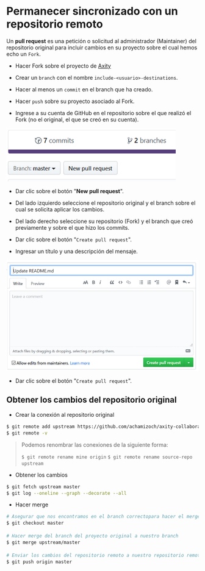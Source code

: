 # Permanecer sincronizado con un repositorio remoto

Un **pull request** es una petición o solicitud al administrador (Maintainer) del repositorio original para incluir cambios en su proyecto sobre el cual hemos echo un `Fork`.

 - Hacer Fork sobre el proyecto de [Axity](https://github.com/achamizoch/axity-collaboration-travel-plans)

 - Crear un `branch` con el nombre `include-<usuario>-destinations`.

 - Hacer al menos un `commit` en el branch que ha creado.

 - Hacer `push` sobre su proyecto asociado al Fork.

 - Ingrese a su cuenta de GitHub en el repositorio sobre el que realizó el Fork (no el original, el que se creó en su cuenta).

![img_13_git_request_01](images/img_13_git_request_01.png)

 - Dar clic sobre el botón "**New pull request**".

 - Del lado izquierdo seleccione el repositorio original y el branch sobre el cual se solicita aplicar los cambios.

 - Del lado derecho seleccione su repositorio (Fork) y el branch que creó previamente y sobre el que hizo los commits.

 - Dar clic sobre el botón "`Create pull request`".

 - Ingresar un título y una descripción del mensaje.

![img_13_git_request_02](images/img_13_git_request_02.png)

 - Dar clic sobre el botón "`Create pull request`".

## Obtener los cambios del repositorio original

 - Crear la conexión al repositorio original
```bash
$ git remote add upstream https://github.com/achamizoch/axity-collaboration-travel-plans.git
$ git remote -v
```

> Podemos renombrar las conexiones de la siguiente forma:
> 
> `$ git remote rename mine origin`
> `$ git remote rename source-repo upstream`
>

 - Obtener los cambios

```bash
$ git fetch upstream master
$ git log --oneline --graph --decorate --all
```

 - Hacer merge

```bash
# Asegurar que nos encontramos en el branch correctopara hacer el merge
$ git checkout master

# Hacer merge del branch del proyecto original a nuestro branch
$ git merge upstream/master

# Enviar los cambios del repositorio remoto a nuestro repositorio remoto
$ git push origin master
```

<!--stackedit_data:
eyJoaXN0b3J5IjpbMTg0MDc3OTE0NCwzMzk2MDIyNTEsLTE2NT
QxNTI5OTMsMTg2NjQ2NTM0NCwtMTUxMTkwMDQwOCwxOTAzMzY1
NzMxLDE5NTEwMTkwODBdfQ==
-->